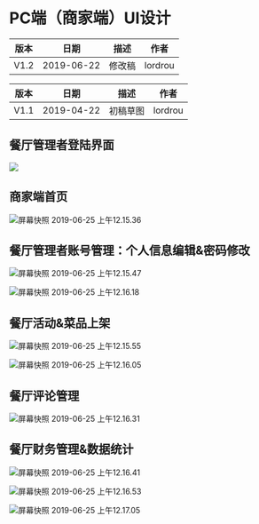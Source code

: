 # PC端（商家端）UI设计

| 版本 |    日期    |  描述  |  作者   |
| :--: | :--------: | :----: | :-----: |
| V1.2 | 2019-06-22 | 修改稿 | lordrou |

| 版本 |    日期    |   描述   |  作者   |
| :--: | :--------: | :------: | :-----: |
| V1.1 | 2019-04-22 | 初稿草图 | lordrou |

## 餐厅管理者登陆界面

![](https://LeonhardE.github.io/images/006tNc79ly1g4cpjvekszj31o70u0tq1.jpg)

## 商家端首页

![屏幕快照 2019-06-25 上午12.15.36](https://LeonhardE.github.io/images/006tNc79ly1g4cpjwaywcj31oh0u0wjo.jpg)

## 餐厅管理者账号管理：个人信息编辑&密码修改

![屏幕快照 2019-06-25 上午12.15.47](https://LeonhardE.github.io/images/006tNc79ly1g4cpk0w7ysj31oe0u0q6x.jpg)

![屏幕快照 2019-06-25 上午12.16.18](https://LeonhardE.github.io/images/006tNc79ly1g4cpjx3b6lj31ok0u042s.jpg)

## 餐厅活动&菜品上架

![屏幕快照 2019-06-25 上午12.15.55](https://LeonhardE.github.io/images/006tNc79ly1g4cpjzfhhpj31oh0u0gpl.jpg)

![屏幕快照 2019-06-25 上午12.16.05](https://LeonhardE.github.io/images/006tNc79ly1g4cpjuelvaj31oh0u0n0p.jpg)

## 餐厅评论管理

![屏幕快照 2019-06-25 上午12.16.31](https://LeonhardE.github.io/images/006tNc79ly1g4cpk03k6tj31oh0u0n0m.jpg)

## 餐厅财务管理&数据统计

![屏幕快照 2019-06-25 上午12.16.41](https://LeonhardE.github.io/images/006tNc79ly1g4cpjxhlzdj31oh0u077u.jpg)

![屏幕快照 2019-06-25 上午12.16.53](https://LeonhardE.github.io/images/006tNc79ly1g4cpjyad49j31oo0u079f.jpg)

![屏幕快照 2019-06-25 上午12.17.05](https://LeonhardE.github.io/images/006tNc79ly1g4cpjyweu1j31ov0u0gpf.jpg)